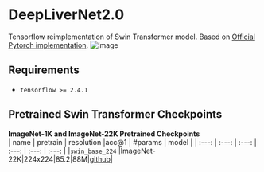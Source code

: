 # DeepLiverNet2.0

Tensorflow reimplementation of Swin Transformer model.
Based on [Official Pytorch implementation](https://github.com/almahdir1/Swin-Transformer-TF).
![image](https://user-images.githubusercontent.com/24825165/121768619-038e6d80-cb9a-11eb-8cb7-daa827e7772b.png)

## Requirements
- `tensorflow >= 2.4.1`

## Pretrained Swin Transformer Checkpoints
**ImageNet-1K and ImageNet-22K Pretrained Checkpoints**  
| name | pretrain | resolution |acc@1 | #params | model |
| :---: | :---: | :---: | :---: | :---: | :---: |
|`swin_base_224` |ImageNet-22K|224x224|85.2|88M|[github](https://github.com/rishigami/Swin-Transformer-TF/releases/download/v0.1-tf-swin-weights/swin_base_224.tgz)|
